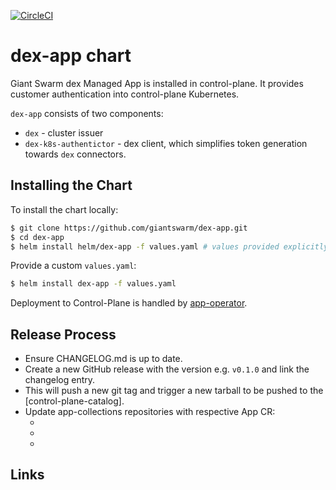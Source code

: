 [![CircleCI](https://circleci.com/gh/giantswarm/dex-app.svg?style=shield&circle-token=7552290f91277c20801ee5bf7ff8c754a9f59d6d)](https://circleci.com/gh/giantswarm/dex-app)

# dex-app chart

Giant Swarm dex Managed App is installed in control-plane.
It provides customer authentication into control-plane Kubernetes.

`dex-app` consists of two components:
  - `dex` - cluster issuer
  - `dex-k8s-authentictor` - dex client, which simplifies token generation towards `dex` connectors.

## Installing the Chart

To install the chart locally:

```bash
$ git clone https://github.com/giantswarm/dex-app.git
$ cd dex-app
$ helm install helm/dex-app -f values.yaml # values provided explicitly
```

Provide a custom `values.yaml`:

```bash
$ helm install dex-app -f values.yaml
```

Deployment to Control-Plane is handled by [app-operator](https://github.com/giantswarm/app-operator).

## Release Process

* Ensure CHANGELOG.md is up to date.
* Create a new GitHub release with the version e.g. `v0.1.0` and link the
changelog entry.
* This will push a new git tag and trigger a new tarball to be pushed to the
[control-plane-catalog].  
* Update app-collections repositories with respective App CR:
  - [aws-app-collection]: https://github.com/giantswarm/aws-app-collection
  - [azure-app-collection]: https://github.com/giantswarm/azure-app-collection
  - [kvm-app-collection]: https://github.com/giantswarm/kvm-app-collection

## Links

[app-operator]: https://github.com/giantswarm/app-operator
[default-catalog]: https://github.com/giantswarm/control-plane-catalog
[default-test-catalog]: https://github.com/giantswarm/control-plane-test-catalog
[dex]: https://github.com/dexidp/dex
[dex-k8s-authenticator]: https://github.com/mintel/dex-k8s-authenticator